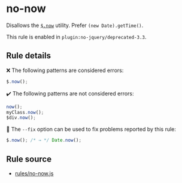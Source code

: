 # no-now

Disallows the [`$.now`](https://api.jquery.com/jQuery.now/) utility. Prefer `(new Date).getTime()`.

This rule is enabled in `plugin:no-jquery/deprecated-3.3`.

## Rule details

❌ The following patterns are considered errors:
```js
$.now();
```

✔️ The following patterns are not considered errors:
```js
now();
myClass.now();
$div.now();
```

🔧 The `--fix` option can be used to fix problems reported by this rule:
```js
$.now(); /* → */ Date.now();
```
## Rule source

* [rules/no-now.js](../src/rules/no-now.js)
